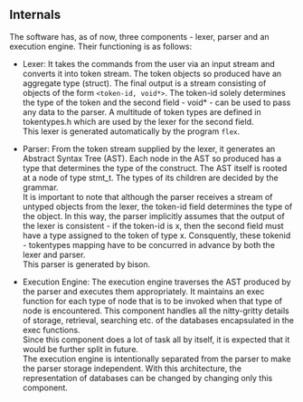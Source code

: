 
## Internals

The software has, as of now, three components - lexer, parser and an execution engine. Their
functioning is as follows:

* Lexer: It takes the commands from the user via an input stream and converts it into token stream.
         The token objects so produced have an aggregate type (struct). The final output is
         a stream consisting of objects of the form `<token-id, void*>`. The token-id solely determines
         the type of the token and the second field - void* - can be used to pass any data to the
         parser. A multitude of token types are defined in tokentypes.h which are used by the lexer
         for the second field.
         <br> This lexer is generated automatically by the program `flex`.

* Parser: From the token stream supplied by the lexer, it generates an Abstract Syntax Tree (AST).
          Each node in the AST so produced has a type that determines the type of the construct.
          The AST itself is rooted at a node of type stmt_t. The types of its
          children are decided by the grammar.<br>
          It is important to note that although the parser receives a stream of untyped objects
          from the lexer, the token-id field determines the type of the object. In this 
          way, the parser implicitly assumes that the output of the lexer is consistent - if the 
          token-id is x, then the second field must have a type assigned to the token of type x.
          Consquently, these tokenid - tokentypes mapping have to be concurred in advance by both
          the lexer and parser.
          <br> This parser is generated by bison.

* Execution Engine: The execution engine traverses the AST produced by the parser and executes them
                    appropriately. It maintains an exec function for each type of node that is
                    to be invoked when that type of node is encountered. This component handles 
                    all the nitty-gritty details of storage, retrieval, searching etc. of the 
                    databases encapsulated in the exec functions. 
                    <br> Since this component does a lot of task all by itself, it is expected
                    that it would be further split in future.
                    <br> The execution engine is intentionally separated from the parser to make
                    the parser storage independent. With this architecture, the representation of
                    databases can be changed by changing only this component.
